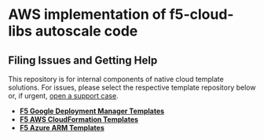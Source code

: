 # AWS implementation of f5-cloud-libs autoscale code

## Filing Issues and Getting Help
This repository is for internal components of native cloud template solutions. For issues, please select the respective template repository below or, if urgent, <a href="https://support.f5.com/csp/article/K23782072">open a support case</a>.

- <a href="https://github.com/F5Networks/f5-google-gdm-templates/issues">**F5 Google Deployment Manager Templates**</a>
- <a href="https://github.com/F5Networks/f5-aws-cloudformation/issues">**F5 AWS CloudFormation Templates**</a>
- <a href="https://github.com/F5Networks/f5-azure-arm-templates/issues">**F5 Azure ARM Templates**</a>
